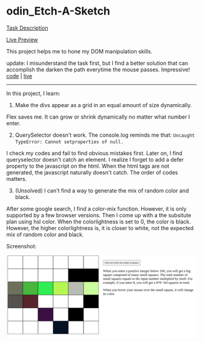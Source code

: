 # odin_Etch-A-Sketch

[Task Description](https://www.theodinproject.com/lessons/foundations-etch-a-sketch)

[Live Preview](https://maxim55069633.github.io/4.odin_Etch_A_Sketch/)

This project helps me to hone my DOM manipulation skills. 

update:
I misunderstand the task first, but I find a better solution that can accomplish the darken the path everytime the mouse passes. Impressive!
[code](https://github.com/andrewjh271/etch-a-sketch) |  [live](https://andrewjh271.github.io/etch-a-sketch/)

---

In this project, I learn:

1. Make the divs appear as a grid in an equal amount of size dynamically.

Flex saves me. It can grow or shrink dynamically no matter what number I enter.

2. QuerySelector doesn't work. The console.log reminds me that:
`Uncaught TypeError: Cannot setproperties of null.`

I check my codes and fail to find obvious mistakes first. Later on, I find queryselector doesn't catch an element. I realize I forget to add a defer property to the javascript on the html. When the html tags are not generated, the javascript naturally doesn't catch. The order of codes matters.

3. (Unsolved) I can't find a way to generate the mix of random color and black.

After some google search, I find a color-mix function. However, it is only supported by a few browser versions.
Then I come up with a the subsitute plan using hsl color. When the colorlightness is set to 0, the color is black. However, the higher colorlightness is, it is closer to white, not the expected mix of random color and black. 
 
Screenshot:

![Project Screenshot](./screenshot.png)